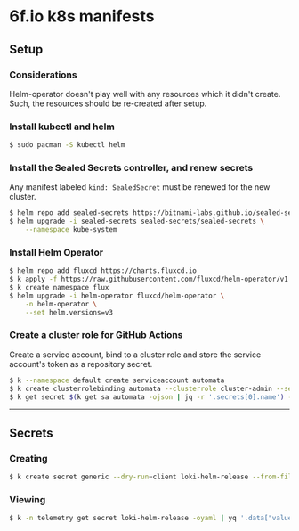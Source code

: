 # 6f.io k8s manifests

## Setup

### Considerations
Helm-operator doesn't play well with any resources which it didn't
create. Such, the resources should be re-created after setup.

### Install kubectl and helm
```sh
$ sudo pacman -S kubectl helm
```

### Install the Sealed Secrets controller, and renew secrets
Any manifest labeled `kind: SealedSecret` must be renewed for the new cluster.
```sh
$ helm repo add sealed-secrets https://bitnami-labs.github.io/sealed-secrets
$ helm upgrade -i sealed-secrets sealed-secrets/sealed-secrets \
    --namespace kube-system
```

### Install Helm Operator
```sh
$ helm repo add fluxcd https://charts.fluxcd.io
$ k apply -f https://raw.githubusercontent.com/fluxcd/helm-operator/v1.2.0/deploy/crds.yaml
$ k create namespace flux
$ helm upgrade -i helm-operator fluxcd/helm-operator \
    -n helm-operator \
    --set helm.versions=v3
```

### Create a cluster role for GitHub Actions
Create a service account, bind to a cluster role and store the service account's
token as a repository secret.
```sh
$ k --namespace default create serviceaccount automata
$ k create clusterrolebinding automata --clusterrole cluster-admin --serviceaccount=default:automata
$ k get secret $(k get sa automata -ojson | jq -r '.secrets[0].name') -oyaml
```

---

## Secrets

### Creating

```sh
$ k create secret generic --dry-run=client loki-helm-release --from-file=values.yaml -oyaml -n telemetry | kubeseal --controller-name sealed-secrets -oyaml > sealed-secret.yaml
```

### Viewing

```sh
$ k -n telemetry get secret loki-helm-release -oyaml | yq '.data["values.yaml"]' -r | base64 --decode -
```
